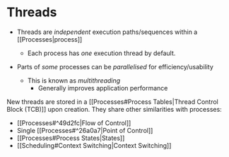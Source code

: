 # Threads

- Threads are *independent* execution paths/sequences within a [[Processes|process]] 
	- Each process has *one* execution thread by default.
 
- Parts of *some* processes can be *parallelised* for efficiency/usability
	- This is known as *multithreading*
		- Generally improves application performance

New threads are stored in a [[Processes#Process Tables|Thread Control Block (TCB)]] upon creation. They share other similarities with processes:
- [[Processes#^49d2fc|Flow of Control]]
- Single [[Processes#^26a0a7|Point of Control]]
- [[Processes#Process States|States]]
- [[Scheduling#Context Switching|Context Switching]] 
